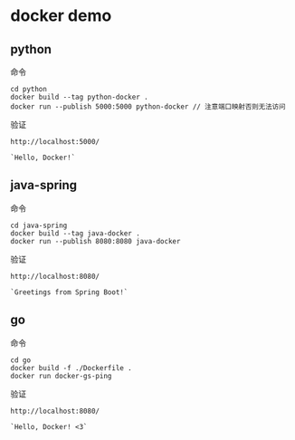 # docker demo

## python

命令
```
cd python
docker build --tag python-docker .
docker run --publish 5000:5000 python-docker // 注意端口映射否则无法访问
```
验证
```
http://localhost:5000/

`Hello, Docker!`
```

## java-spring
命令
```
cd java-spring
docker build --tag java-docker .
docker run --publish 8080:8080 java-docker
```
验证
```
http://localhost:8080/

`Greetings from Spring Boot!`
```

## go

命令
```
cd go
docker build -f ./Dockerfile . 
docker run docker-gs-ping
```
验证
```
http://localhost:8080/

`Hello, Docker! <3`
```

